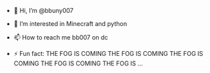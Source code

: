 - 👋 Hi, I’m @bbuny007
- 👀 I’m interested in Minecraft and python

- 📫 How to reach me bb007 on dc
- ⚡ Fun fact: THE FOG IS COMING THE FOG IS COMING THE FOG IS COMING THE FOG IS COMING THE FOG IS ...


